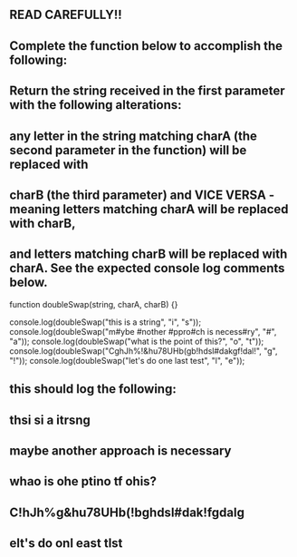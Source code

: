 ## READ CAREFULLY!!

## Complete the function below to accomplish the following:

## Return the string received in the first parameter with the following alterations:

## any letter in the string matching charA (the second parameter in the function) will be replaced with

## charB (the third parameter) and VICE VERSA - meaning letters matching charA will be replaced with charB,

## and letters matching charB will be replaced with charA. See the expected console log comments below.

function doubleSwap(string, charA, charB) {}

console.log(doubleSwap("this is a string", "i", "s"));
console.log(doubleSwap("m#ybe #nother #ppro#ch is necess#ry", "#", "a"));
console.log(doubleSwap("what is the point of this?", "o", "t"));
console.log(doubleSwap("CghJh%!&hu78UHb(gb!hdsl#dakgf!dal!", "g", "!"));
console.log(doubleSwap("let's do one last test", "l", "e"));

## this should log the following:

## thsi si a itrsng

## maybe another approach is necessary

## whao is ohe ptino tf ohis?

## C!hJh%g&hu78UHb(!bghdsl#dak!fgdalg

## elt's do onl east tlst
